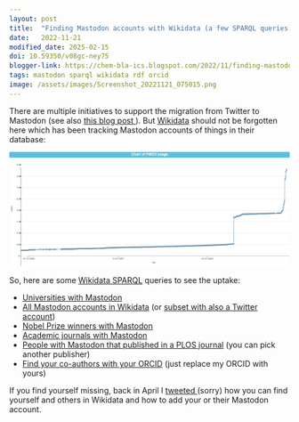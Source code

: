 ```yaml
---
layout: post
title:  "Finding Mastodon accounts with Wikidata (a few SPARQL queries)"
date:   2022-11-21
modified_date: 2025-02-15
doi: 10.59350/v08gc-ney75
blogger-link: https://chem-bla-ics.blogspot.com/2022/11/finding-mastodon-accounts-with-wikidata.html
tags: mastodon sparql wikidata rdf orcid
image: /assets/images/Screenshot_20221121_075015.png
---
```


There are multiple initiatives to support the migration from Twitter to Mastodon (see also
[this blog post <i class="fa-solid fa-recycle fa-xs"></i>](2022-11-12-stwittermastodong.markdown)). But
[Wikidata](https://wikidata.org/)
should not be forgotten here which has been tracking Mastodon accounts of things in their database:

![Screenshot of a Wikidata query showing the growth in number of Mastodon accounts listed in Wikidata.](/assets/images/Screenshot_20221121_075015.png)

So, here are some [Wikidata SPARQL](https://query.wikidata.org/) queries to see the uptake:

* [Universities with Mastodon](https://w.wiki/5$3w)
* [All Mastodon accounts in Wikidata](https://w.wiki/5$42) (or [subset with also a Twitter account](https://w.wiki/5$4S))
* [Nobel Prize winners with Mastodon](https://w.wiki/6zFm)
* [Academic journals with Mastodon](https://w.wiki/5$4V)
* [People with Mastodon that published in a PLOS journal](https://w.wiki/5$4a) (you can pick another publisher)
* [Find your co-authors with your ORCID](https://w.wiki/5$4e) (just replace my ORCID with yours)

If you find yourself missing, back in April I [tweeted <i class="fa-solid fa-box-archive fa-xs"></i>](https://web.archive.org/web/20220428130716/https://threadreaderapp.com/thread/1519193166188007424.html) (sorry)
how you can find yourself and others in Wikidata and how to add your or their Mastodon account.
